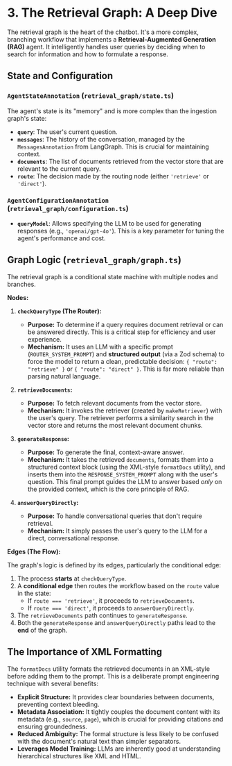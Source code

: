 
# 3. The Retrieval Graph: A Deep Dive

The retrieval graph is the heart of the chatbot. It's a more complex, branching workflow that implements a **Retrieval-Augmented Generation (RAG)** agent. It intelligently handles user queries by deciding when to search for information and how to formulate a response.

## State and Configuration

### `AgentStateAnnotation` (`retrieval_graph/state.ts`)

The agent's state is its "memory" and is more complex than the ingestion graph's state:

*   **`query`**: The user's current question.
*   **`messages`**: The history of the conversation, managed by the `MessagesAnnotation` from LangGraph. This is crucial for maintaining context.
*   **`documents`**: The list of documents retrieved from the vector store that are relevant to the current query.
*   **`route`**: The decision made by the routing node (either `'retrieve'` or `'direct'`).

### `AgentConfigurationAnnotation` (`retrieval_graph/configuration.ts`)

*   **`queryModel`**: Allows specifying the LLM to be used for generating responses (e.g., `'openai/gpt-4o'`). This is a key parameter for tuning the agent's performance and cost.

## Graph Logic (`retrieval_graph/graph.ts`)

The retrieval graph is a conditional state machine with multiple nodes and branches.

**Nodes:**

1.  **`checkQueryType` (The Router):**
    *   **Purpose:** To determine if a query requires document retrieval or can be answered directly. This is a critical step for efficiency and user experience.
    *   **Mechanism:** It uses an LLM with a specific prompt (`ROUTER_SYSTEM_PROMPT`) and **structured output** (via a Zod schema) to force the model to return a clean, predictable decision: `{ "route": "retrieve" }` or `{ "route": "direct" }`. This is far more reliable than parsing natural language.

2.  **`retrieveDocuments`:**
    *   **Purpose:** To fetch relevant documents from the vector store.
    *   **Mechanism:** It invokes the retriever (created by `makeRetriever`) with the user's query. The retriever performs a similarity search in the vector store and returns the most relevant document chunks.

3.  **`generateResponse`:**
    *   **Purpose:** To generate the final, context-aware answer.
    *   **Mechanism:** It takes the retrieved `documents`, formats them into a structured context block (using the XML-style `formatDocs` utility), and inserts them into the `RESPONSE_SYSTEM_PROMPT` along with the user's question. This final prompt guides the LLM to answer based *only* on the provided context, which is the core principle of RAG.

4.  **`answerQueryDirectly`:**
    *   **Purpose:** To handle conversational queries that don't require retrieval.
    *   **Mechanism:** It simply passes the user's query to the LLM for a direct, conversational response.

**Edges (The Flow):**

The graph's logic is defined by its edges, particularly the conditional edge:

1.  The process **starts** at `checkQueryType`.
2.  A **conditional edge** then routes the workflow based on the `route` value in the state:
    *   If `route === 'retrieve'`, it proceeds to `retrieveDocuments`.
    *   If `route === 'direct'`, it proceeds to `answerQueryDirectly`.
3.  The `retrieveDocuments` path continues to `generateResponse`.
4.  Both the `generateResponse` and `answerQueryDirectly` paths lead to the **end** of the graph.

## The Importance of XML Formatting

The `formatDocs` utility formats the retrieved documents in an XML-style before adding them to the prompt. This is a deliberate prompt engineering technique with several benefits:

*   **Explicit Structure:** It provides clear boundaries between documents, preventing context bleeding.
*   **Metadata Association:** It tightly couples the document content with its metadata (e.g., `source`, `page`), which is crucial for providing citations and ensuring groundedness.
*   **Reduced Ambiguity:** The formal structure is less likely to be confused with the document's natural text than simpler separators.
*   **Leverages Model Training:** LLMs are inherently good at understanding hierarchical structures like XML and HTML.
